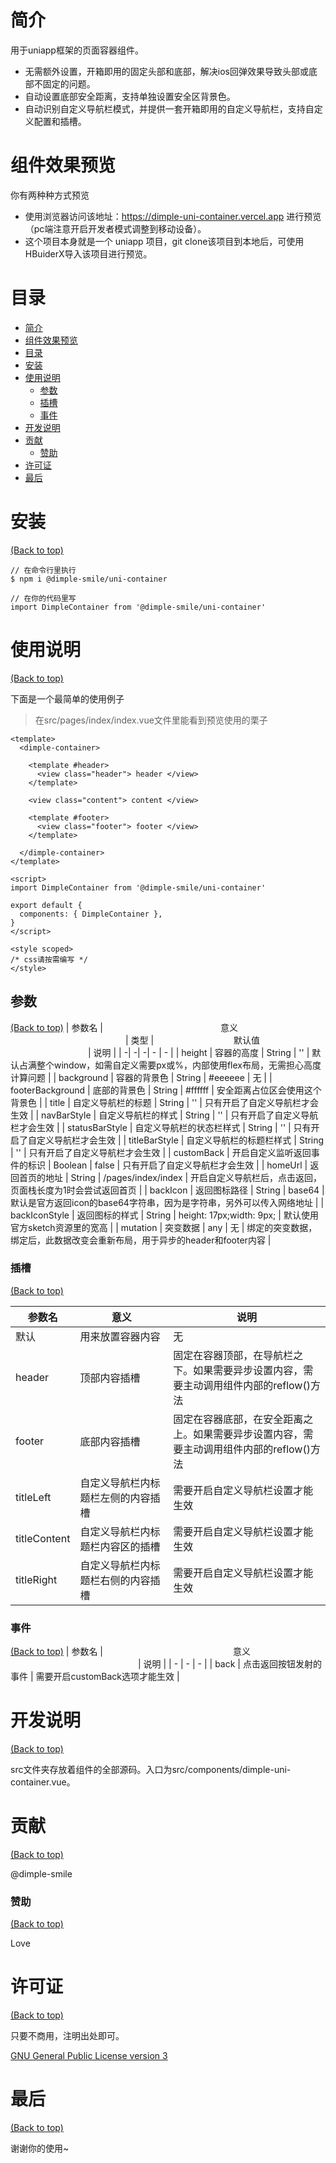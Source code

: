 # 简介
用于uniapp框架的页面容器组件。

- 无需额外设置，开箱即用的固定头部和底部，解决ios回弹效果导致头部或底部不固定的问题。
- 自动设置底部安全距离，支持单独设置安全区背景色。
- 自动识别自定义导航栏模式，并提供一套开箱即用的自定义导航栏，支持自定义配置和插槽。

# 组件效果预览
你有两种种方式预览
- 使用浏览器访问该地址：https://dimple-uni-container.vercel.app 进行预览（pc端注意开启开发者模式调整到移动设备）。
- 这个项目本身就是一个 uniapp 项目，git clone该项目到本地后，可使用HBuiderX导入该项目进行预览。

# 目录

- [简介](#简介)
- [组件效果预览](#组件效果预览)
- [目录](#目录)
- [安装](#安装)
- [使用说明](#使用说明)
    - [参数](#参数)
    - [插槽](#插槽)
    - [事件](#事件)
- [开发说明](#开发说明)
- [贡献](#贡献)
    - [赞助](#赞助)
- [许可证](#许可证)
- [最后](#最后)

# 安装

[(Back to top)](#目录)

```
// 在命令行里执行
$ npm i @dimple-smile/uni-container

// 在你的代码里写
import DimpleContainer from '@dimple-smile/uni-container'
```

# 使用说明

[(Back to top)](#目录)

下面是一个最简单的使用例子

> 在src/pages/index/index.vue文件里能看到预览使用的栗子

```
<template>
  <dimple-container>

    <template #header>
      <view class="header"> header </view>
    </template>

    <view class="content"> content </view>

    <template #footer>
      <view class="footer"> footer </view>
    </template>

  </dimple-container>
</template>

<script>
import DimpleContainer from '@dimple-smile/uni-container'

export default {
  components: { DimpleContainer },
}
</script>

<style scoped>
/* css请按需编写 */
</style>

```

## 参数

[(Back to top)](#目录)
| 参数名 | <img width="180px" /> 意义 <img width="180px" /> | 类型 | <img width="120px" /> 默认值 <img width="120px" /> | 说明 |
| -| -| -| - | - |
| height | 容器的高度  | String | '' | 默认占满整个window，如需自定义需要px或%，内部使用flex布局，无需担心高度计算问题 |
| background | 容器的背景色 | String | #eeeeee | 无 |
| footerBackground | 底部的背景色 | String | #ffffff | 安全距离占位区会使用这个背景色 |
| title | 自定义导航栏的标题 | String | '' | 只有开启了自定义导航栏才会生效 |
| navBarStyle | 自定义导航栏的样式 | String | '' | 只有开启了自定义导航栏才会生效 |
| statusBarStyle | 自定义导航栏的状态栏样式 | String | '' | 只有开启了自定义导航栏才会生效 |
| titleBarStyle | 自定义导航栏的标题栏样式 | String | '' | 只有开启了自定义导航栏才会生效 |
| customBack | 开启自定义监听返回事件的标识 | Boolean | false | 只有开启了自定义导航栏才会生效 |
| homeUrl | 返回首页的地址 | String | /pages/index/index | 开启自定义导航栏后，点击返回，页面栈长度为1时会尝试返回首页 |
| backIcon | 返回图标路径 | String | base64 | 默认是官方返回icon的base64字符串，因为是字符串，另外可以传入网络地址 |
| backIconStyle | 返回图标的样式 | String | height: 17px;width: 9px; | 默认使用官方sketch资源里的宽高 |
| mutation | 突变数据 | any | 无 | 绑定的突变数据，绑定后，此数据改变会重新布局，用于异步的header和footer内容 |

### 插槽

[(Back to top)](#目录)

| 参数名 | <img width="200px" /> 意义 <img width="200px" /> | 说明 |
| - | - | - |
| 默认 | 用来放置容器内容 | 无
| header | 顶部内容插槽 | 固定在容器顶部，在导航栏之下。如果需要异步设置内容，需要主动调用组件内部的reflow()方法 |
| footer | 底部内容插槽 | 固定在容器底部，在安全距离之上。如果需要异步设置内容，需要主动调用组件内部的reflow()方法 |
| titleLeft | 自定义导航栏内标题栏左侧的内容插槽 | 需要开启自定义导航栏设置才能生效 |
| titleContent | 自定义导航栏内标题栏内容区的插槽 | 需要开启自定义导航栏设置才能生效 |
| titleRight | 自定义导航栏内标题栏右侧的内容插槽 | 需要开启自定义导航栏设置才能生效 |

### 事件

[(Back to top)](#目录)
| 参数名 | <img width="200px" /> 意义 <img width="200px" /> | 说明 |
| - | - | - |
| back | 点击返回按钮发射的事件 | 需要开启customBack选项才能生效 |

# 开发说明

[(Back to top)](#目录)

src文件夹存放着组件的全部源码。入口为src/components/dimple-uni-container.vue。

# 贡献
[(Back to top)](#目录)

@dimple-smile

### 赞助
[(Back to top)](#目录)

Love
# 许可证
[(Back to top)](#目录)

只要不商用，注明出处即可。

[GNU General Public License version 3](https://opensource.org/licenses/GPL-3.0)

# 最后
[(Back to top)](#目录)

谢谢你的使用~
